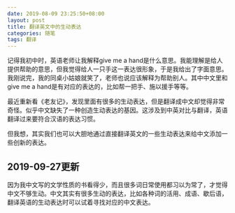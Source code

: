 ```yaml
---
date: 2019-08-09 23:25:50+08:00
layout: post
title: 翻译英文中的生动表达
categories: 随笔
tags: 翻译
---
```


记得我初中时，英语老师让我解释give me a hand是什么意思。我能理解是给人提供帮助的意思，但我觉得给人一只手这一表达很形象，于是我给出了字面意思。我刚说完，我的同桌小姑娘就笑了，老师也说应该解释为帮助别人。其中中文里和give me a hand是有对应的表达的，比如帮一把手、施以援手等等。

最近重新看《老友记》，发现里面有很多的生动表达，但是翻译成中文却觉得非常奇怪。似乎中文缺失了一种创造生动表达的基因。这涉及到中英对比与翻译，英语翻译过来要符合汉语的表达习惯。

但我想，其实我们也可以大胆地通过直接翻译英文的一些生动表达来给中文添加一些创新的表达。

## 2019-09-27更新

因为我中文写的文学性质的书看得少，而且很多词日常使用都习以为常了，才觉得中文不够生动。中文其实有很多生动的表达，比如各种词的活用、成语、歇后语，翻译英语的生动表达时可以试着寻找对应的中文表达。
